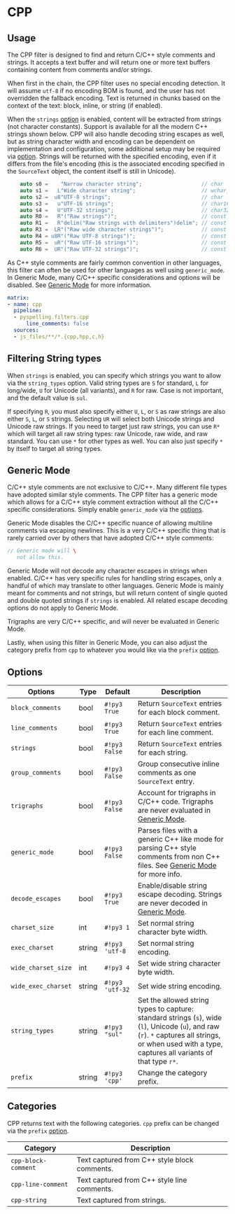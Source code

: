 # CPP

## Usage

The CPP filter is designed to find and return C/C++ style comments and strings. It accepts a text buffer and will return
one or more text buffers containing content from comments and/or strings.

When first in the chain, the CPP filter uses no special encoding detection. It will assume `utf-8` if no encoding BOM is
found, and the user has not overridden the fallback encoding. Text is returned in chunks based on the context of the
text: block, inline, or string (if enabled).

When the `strings` [option](#options) is enabled, content will be extracted from strings (not character constants).
Support is available for all the modern C++ strings shown below. CPP will also handle decoding string escapes as well,
but as string character width and encoding can be dependent on implementation and configuration, some additional setup
may be required via [option](#options). Strings will be returned with the specified encoding, even if it differs from
the file's encoding (this is the associated encoding specified in the `SourceText` object, the content itself is still
in Unicode).

```c++
    auto s0 =    "Narrow character string";                   // char
    auto s1 =   L"Wide character string";                     // wchar_t
    auto s2 =  u8"UTF-8 strings";                             // char
    auto s3 =   u"UTF-16 strings";                            // char16_t
    auto s4 =   U"UTF-32 strings";                            // char32_t
    auto R0 =   R"("Raw strings")";                           // const char*
    auto R1 =   R"delim("Raw strings with delimiters")delim"; // const char*
    auto R3 =  LR"("Raw wide character strings")";            // const wchar_t*
    auto R4 = u8R"("Raw UTF-8 strings")";                     // const char*, encoded as UTF-8
    auto R5 =  uR"("Raw UTF-16 strings")";                    // const char16_t*, encoded as UTF-16
    auto R6 =  UR"("Raw UTF-32 strings")";                    // const char32_t*, encoded as UTF-32
```

As C++ style comments are fairly common convention in other languages, this filter can often be used for other languages
as well using `generic_mode`. In Generic Mode, many C/C++ specific considerations and options will be disabled. See
[Generic Mode](#generic-mode) for more information.

```yaml
matrix:
- name: cpp
  pipeline:
  - pyspelling.filters.cpp
      line_comments: false
  sources:
  - js_files/**/*.{cpp,hpp,c,h}
```

## Filtering String types

When `strings` is enabled, you can specify which strings you want to allow via the `string_types` option. Valid string
types are `S` for standard, `L` for long/wide, `U` for Unicode (all variants), and `R` for raw.  Case is not important,
and the default value is `sul`.  

If specifying `R`, you must also specify either `U`, `L`, or `S` as raw strings are also either `S`, `L`, or `S`
strings. Selecting `UR` will select both Unicode strings and Unicode raw strings. If you need to target just raw
strings, you can use `R*` which will target all raw string types: raw Unicode, raw wide, and raw standard. You can use
`*` for other types as well. You can also just specify `*` by itself to target all string types.

## Generic Mode

C/C++ style comments are not exclusive to C/C++. Many different file types have adopted similar style comments. The CPP
filter has a generic mode which allows for a C/C++ style comment extraction without all the C/C++ specific
considerations. Simply enable `generic_mode` via the [options](#options).

Generic Mode disables the C/C++ specific nuance of allowing multiline comments via escaping newlines. This is a very
C/C++ specific thing that is rarely carried over by others that have adopted C/C++ style comments:

```c++
// Generic mode will \
   not allow this.
```

Generic Mode will not decode any character escapes in strings when enabled. C/C++ has very specific rules for handling
string escapes, only a handful of which may translate to other languages. Generic Mode is mainly meant for comments and
not strings, but will return content of single quoted and double quoted strings if `strings` is enabled. All related
escape decoding options do not apply to Generic Mode.

Trigraphs are very C/C++ specific, and will never be evaluated in Generic Mode.

Lastly, when using this filter in Generic Mode, you can also adjust the category prefix from `cpp` to whatever you would
like via the `prefix` [option](#options).

## Options

Options            | Type     | Default         | Description
------------------ | -------- | --------------- | -----------
`block_comments`   | bool     | `#!py3 True`    | Return `SourceText` entries for each block comment.
`line_comments`    | bool     | `#!py3 True`    | Return `SourceText` entries for each line comment.
`strings`          | bool     | `#!py3 False`   | Return `SourceText` entries for each string.
`group_comments`   | bool     | `#!py3 False`   | Group consecutive inline comments as one `SourceText` entry.
`trigraphs`        | bool     | `#!py3 False`   | Account for trigraphs in C/C++ code. Trigraphs are never evaluated in [Generic Mode](#generic-mode).
`generic_mode`     | bool     | `#!py3 False`   | Parses files with a generic C++ like mode for parsing C++ style comments from non C++ files. See [Generic Mode](#generic-mode) for more info.
`decode_escapes`   | bool     | `#!py3 True`    | Enable/disable string escape decoding. Strings are never decoded in [Generic Mode](#generic-mode).
`charset_size`     | int      | `#!py3 1`       | Set normal string character byte width.
`exec_charset`     | string   | `#!py3 'utf-8`  | Set normal string encoding.
`wide_charset_size`| int      | `#!py3 4`       | Set wide string character byte width.
`wide_exec_charset`| string   | `#!py3 'utf-32` | Set wide string encoding.
`string_types`     | string   | `#!py3 "sul"`   | Set the allowed string types to capture: standard strings (`s`),  wide (`l`), Unicode (`u`), and raw (`r`). `*` captures all strings, or when used with a type, captures all variants of that type `r*`.
`prefix`           | string   | `#!py3 'cpp'`   | Change the category prefix.

## Categories

CPP returns text with the following categories. `cpp` prefix can be changed via the `prefix` [option](#options).

Category            | Description
------------------- | -----------
`cpp-block-comment` | Text captured from C++ style block comments.
`cpp-line-comment`  | Text captured from C++ style line comments.
`cpp-string`        | Text captured from strings.
